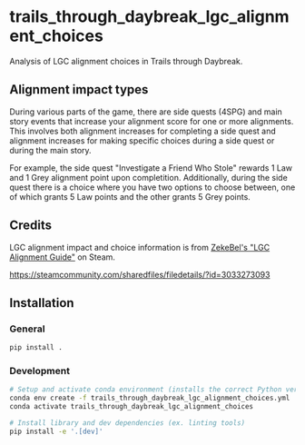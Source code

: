 # trails_through_daybreak_lgc_alignment_choices
Analysis of LGC alignment choices in Trails through Daybreak.

## Alignment impact types
During various parts of the game, there are side quests (4SPG) and main story events that increase your alignment score for one or more alignments. This involves both alignment increases for completing a side quest and alignment increases for making specific choices during a side quest or during the main story.

For example, the side quest "Investigate a Friend Who Stole" rewards 1 Law and 1 Grey alignment point upon completition. Additionally, during the side quest there is a choice where you have two options to choose between, one of which grants 5 Law points and the other grants 5 Grey points.

## Credits
LGC alignment impact and choice information is from [ZekeBel's "LGC Alignment Guide"](https://steamcommunity.com/sharedfiles/filedetails/?id=3033273093) on Steam.

https://steamcommunity.com/sharedfiles/filedetails/?id=3033273093

## Installation
### General
```bash
pip install .
```

### Development
```bash
# Setup and activate conda environment (installs the correct Python version)
conda env create -f trails_through_daybreak_lgc_alignment_choices.yml
conda activate trails_through_daybreak_lgc_alignment_choices

# Install library and dev dependencies (ex. linting tools)
pip install -e '.[dev]'
```